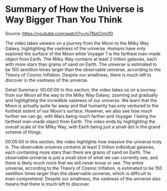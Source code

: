 # Summary of How the Universe is Way Bigger Than You Think

Source: https://youtube.com/watch?v=Iy7NzjCmUf0

The video takes viewers on a journey from the Moon to the Milky Way Galaxy, highlighting the vastness of the universe. Humans have only explored the surface of the Moon while Voyager 1 is the farthest man-made object from Earth. The Milky Way contains at least 2 trillion galaxies, each with more stars than grains of sand on Earth. The universe is estimated to be 150 sextillion times larger than the observable universe, according to the Theory of Cosmic Inflation. Despite our smallness, there is much left to discover in the vastness of the universe.

Detail Summary: 
00:00:00
In this section, the video takes us on a journey from our Moon all the way to the Milky Way Galaxy, zooming out gradually and highlighting the incredible vastness of our universe. We learn that the Moon is actually quite far away and that humanity has only ventured to the furthest extent of our Moon's surface. However, we also see how much further we can go, with Mars being much farther and Voyager 1 being the farthest man-made object from Earth. The video ends by highlighting the overall scale of the Milky Way, with Earth being just a small dot in the grand scheme of things.

00:05:00
In this section, the video highlights how massive the universe truly is. The observable universe contains at least 2 trillion individual galaxies, each containing more stars than there are grains of sand on Earth. The observable universe is just a small slice of what we can currently see, and there is likely much more that we will never know or see. The entire universe, according to the Theory of Cosmic Inflation, is estimated to be 150 sextillion times larger than the observable universe, which is difficult to even comprehend. Despite our smallness, the vastness of the universe also means that there is much left to discover.

